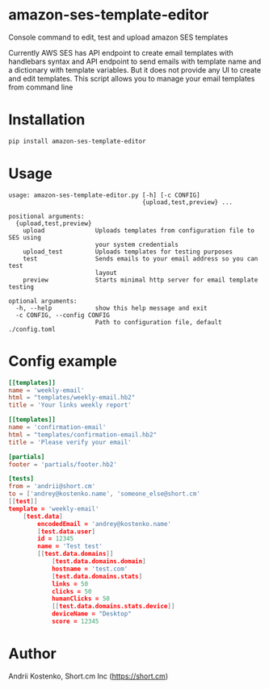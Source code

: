 # amazon-ses-template-editor
Console command to edit, test and upload amazon SES templates

Currently AWS SES has API endpoint to create email templates with handlebars syntax and API endpoint to send emails with template name and a dictionary with template variables.
But it does not provide any UI to create and edit templates. This script allows you to manage your email templates from command line

# Installation

```bash
pip install amazon-ses-template-editor
```

# Usage
```
usage: amazon-ses-template-editor.py [-h] [-c CONFIG]
                                     {upload,test,preview} ...

positional arguments:
  {upload,test,preview}
    upload              Uploads templates from configuration file to SES using
                        your system credentials
    upload_test         Uploads templates for testing purposes
    test                Sends emails to your email address so you can test
                        layout
    preview             Starts minimal http server for email template testing

optional arguments:
  -h, --help            show this help message and exit
  -c CONFIG, --config CONFIG
                        Path to configuration file, default ./config.toml
```

# Config example

```toml
[[templates]]
name = 'weekly-email'
html = "templates/weekly-email.hb2"
title = 'Your links weekly report'

[[templates]]
name = 'confirmation-email'
html = "templates/confirmation-email.hb2"
title = 'Please verify your email'

[partials]
footer = 'partials/footer.hb2'

[tests]
from = 'andrii@short.cm'
to = ['andrey@kostenko.name', 'someone_else@short.cm'
[[test]]
template = 'weekly-email'
    [test.data]
        encodedEmail = 'andrey@kostenko.name'
        [test.data.user]
        id = 12345
        name = 'Test test'
        [[test.data.domains]]
            [test.data.domains.domain]
            hostname = 'test.com'
            [test.data.domains.stats]
            links = 50
            clicks = 50
            humanClicks = 50
            [[test.data.domains.stats.device]]
            deviceName = "Desktop"
            score = 12345
```

# Author

Andrii Kostenko, Short.cm Inc (https://short.cm)
